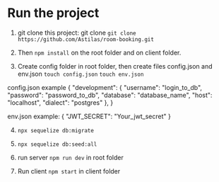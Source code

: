# Run the project

1) git clone this project: git clone `git clone https://github.com/Astilas/room-booking.git`

2) Then `npm install` on the root folder and on client folder.

3) Create config folder in root folder, then create files config.json and env.json
    `touch config.json`
    `touch env.json`

config.json example
{
    "development": {
      "username": "login_to_db",
      "password": "password_to_db",
      "database": "database_name",
      "host": "localhost",
      "dialect": "postgres"
    },
}

env.json example:
{
    "JWT_SECRET": "Your_jwt_secret"
}

4) `npx sequelize db:migrate`

5) `npx sequelize db:seed:all`

6) run server `npm run dev` in root folder

7) Run client `npm start` in client folder